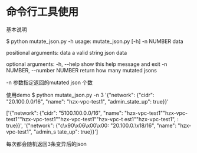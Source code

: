 # 命令行工具使用

基本说明

$ python mutate_json.py -h
usage: mutate_json.py [-h] -n NUMBER data

positional arguments:
  data                  a valid string json data

optional arguments:
  -h, --help            show this help message and exit
  -n NUMBER, --number NUMBER
                        return how many mutated jsons
                        
 
-n 参数指定返回的mutated json 个数

使用demo
$ python mutate_json.py -n 3 '{"network": {"cidr": "20.100.0.0/16", "name": "hzx-vpc-test1", "admin_state_up": true}}'

['{"network": {"cidr": "5100.100.0.0/16", "name": "hzx-vpc-test1""hzx-vpc-test1""hzx-vpc-test1""hzx-vpc-test1""hzx-vpc-t
est1""hzx-vpc-test1", : true}}', '{"network": {"c\x90\x06\x00\x00: "20.100.0.\x18/16", "name": "hzx-vpc-test1", "admin_s
tate_up": true}}']

每次都会随机返回3条变异后的json

                       